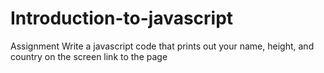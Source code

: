 # Introduction-to-javascript
Assignment  Write a javascript code that prints out your name, height, and country on the screen
link to the page
